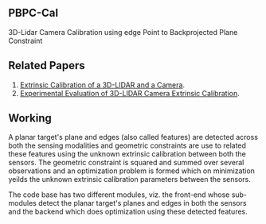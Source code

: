 ## PBPC-Cal
3D-Lidar Camera Calibration using  edge Point to Backprojected Plane Constraint

## Related Papers
1. [Extrinsic Calibration of a 3D-LIDAR and a Camera](https://arxiv.org/abs/2003.01213).
2. [Experimental Evaluation of 3D-LIDAR Camera Extrinsic Calibration](https://arxiv.org/abs/2007.01959).

## Working

A planar target's plane and edges (also called features) are detected across both the sensing modalities and geometric constraints are use to related these features using the unknown extrinsic calibration between both the sensors. The geometric constraint is squared and summed over several observations and an optimization problem is formed which on minimization yeilds the unknown extrinsic calibration parameters between the sensors. 

The code base has two different modules, viz. the front-end whose sub-modules detect the planar target's planes and edges in both the sensors and the backend which does optimization using these detected features.
